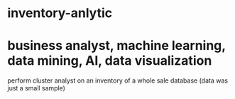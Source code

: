 # inventory-anlytic
# business analyst, machine learning, data mining, AI, data visualization
perform cluster analyst on an inventory of a whole sale database (data was just a small sample) 
